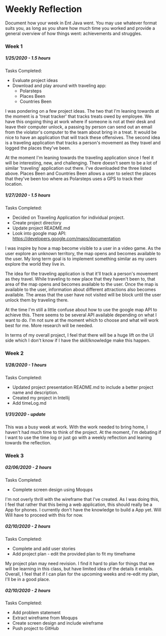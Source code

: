 # Weekly Reflection #

Document how your week in Ent Java went. You may use whatever format suits you, as long as you share how much time you worked and provide a general overview of how things went: achievements and struggles. 


### Week 1

##### 1/25/2020 - 1.5 hours

Tasks Completed:
 * Evaluate project ideas
 * Download and play around with traveling app:
    * Polarsteps
    * Places Been
    * Countries Been
 
I was pondering on a few project ideas. The two that I'm leaning towards at the moment is a 'treat tracker' that tracks
treats owed by employee. We have this ongoing thing at work where if someone is not at their desk and leave their 
computer unlock, a passing by person can send out an email from the violator's computer to the team about bring in a 
treat. It would be nice to have an application that will track these offensives. The second idea is a traveling
application that tracks a person's movement as they travel and logged the places they've been.

At the moment I'm leaning towards the traveling application since I feel it will be interesting, new, and challenging.
There doesn't seem to be a lot of similar 'traveling' application out there. I've downloaded the three listed above.
Places Been and Countries Been allows a user to select the places that they've been too where as Polarsteps uses a GPS
to track their location.

##### 1/27/2020 - 1.5 hours

Tasks Completed:
 * Decided on Traveling Application for individual project.
 * Create project directory
 * Update project README.md
 * Look into google map API: https://developers.google.com/maps/documentation
 
I was inspire by how a map become visible to a user in a video game. As the user explore an unknown territory, the map 
opens and becomes available to the user. My long term goal is to implement something similar as my users explore the 
world they live in.

The idea for the traveling application is that it'll track a person's movement as they travel. While traveling to new
place that they haven't been to, that area of the map opens and becomes available to the user. Once the map is available
to the user, information about different attractions also becomes available. The areas that the user have not visited
will be block until the user unlock them by traveling there.

At the time I'm still a little confuse about how to use the google map API to achieve this. There seems to be several 
API available depending on what I want to do. I'm not sure at the moment which to choose and what will work best for me.
More research will be needed.

In terms of my overall project, I feel that there will be a huge lift on the UI side which I don't know if I have the 
skill/knowledge make this happen.

### Week 2

##### 1/28/2020 - 1 hours

Tasks Completed:
* Updated project presentation README.md to include a better project name and description.
* Created my project in Intellij
* Add timeLog.md

##### 1/31/2020 - update

This was a busy week at work. With the work needed to bring home, I haven't had much time to think of the project. At 
the moment, I'm debating if I want to use the time log or just go with a weekly reflection and leaning towards the 
reflection.

### Week 3

##### 02/06/2020 - 2 hours

Tasks Completed:
* Complete screen design using Moqups

I'm not overly thrill with the wireframe that I've created. As I was doing this, I feel that rather that this being a 
web application, this should really be a App for phones. I currently don't have the knowledge to build a App yet. Will
Will have to proceed with this for now.

##### 02/10/2020 - 2 hours

Tasks Completed:
* Complete and add user stories
* Add project plan - edit the provided plan to fit my timeframe

My project plan may need revision. I find it hard to plan for things that we will be learning in this class, but have
limited idea of the details it entails. Overall, I feel that if I can plan for the upcoming weeks and re-edit my plan, 
I'll be in a good place.

##### 02/10/2020 - 2 hours

Tasks Completed:
* Add problem statement
* Extract wireframe from  Moqups
* Create screen design and include wireframe
* Push project to GitHub




